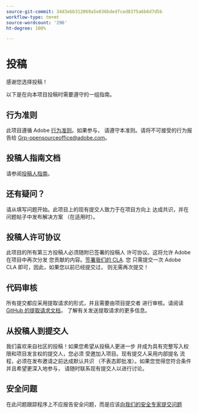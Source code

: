 ```yaml
---
source-git-commit: 34d3ebb312069a5e036bdedfced8375a6b6d7d5b
workflow-type: tm+mt
source-wordcount: '296'
ht-degree: 100%

---
```

# 投稿

感谢您选择投稿！

以下是在向本项目投稿时需要遵守的一组指南。

## 行为准则

此项目遵循 Adobe [行为准则](code-of-conduct.md)。如果参与，
请遵守本准则。请将不可接受的行为报告给 
[Grp-opensourceoffice@adobe.com](mailto:Grp-opensourceoffice@adobe.com)。

## 投稿人指南文档

请参阅[投稿人指南](https://docs.adobe.com/content/help/en/contributor/contributor-guide/introduction.html)。

## 还有疑问？

请从填写问题开始。此项目上的现有提交人致力于在项目方向上
达成共识，并在问题帖子中发布解决方案
（在适用时）。

## 投稿人许可协议

此项目的所有第三方投稿人必须随附已签署的投稿人
许可协议。这将允许 Adobe 在项目中再次分发
您贡献的内容。[签署我们的 CLA](http://opensource.adobe.com/cla.html). 您
只需提交一次 Adobe CLA 即可，因此，如果您以前已经提交过，
则无需再次提交！

## 代码审核

所有提交都应采用提取请求的形式，并且需要由项目提交者
进行审核。请阅读 [GitHub 的提取请求文档](https://help.github.com/cn/articles/about-pull-requests/)，
了解有关发送提取请求的更多信息。

<!--
Lastly, please follow the [pull request template](PULL_REQUEST_TEMPLATE.md) when
submitting a pull request!
-->

## 从投稿人到提交人

我们喜欢来自社区的投稿！如果您希望从投稿人更进一步
并成为具有完整写入权限和项目发言权的提交人，您必须
受邀加入项目。现有提交人采用内部提名
流程，必须在发布邀请之前达成默认共识
（不表态即批准）。如果您觉得您符合条件并且希望更深入地参与，
请随时联系现有提交人以进行讨论。

## 安全问题

在此问题跟踪程序上不应报告安全问题，而是应该[向我们的安全专家提交问题](https://helpx.adobe.com/cn/security/alertus.html)
